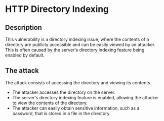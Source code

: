 # HTTP Directory Indexing

## Description

This vulnerability is a directory indexing issue, where the contents of a directory are publicly accessible and can be easily viewed by an attacker. This is often caused by the server's directory indexing feature being enabled by default.

## The attack

The attack consists of accessing the directory and viewing its contents.

- The attacker accesses the directory on the server.
- The server's directory indexing feature is enabled, allowing the attacker to view the contents of the directory.
- The attacker can easily obtain sensitive information, such as a password, that is stored in a file in the directory.
